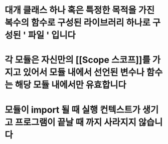 
# 대개 클래스 하나 혹은 특정한 목적을 가진 복수의 함수로 구성된 라이브러리 하나로 구성된 '  파일 ' 입니다

# 각 모듈은 자신만의 [[Scope 스코프]]를 가지고 있어서 모듈 내에서 선언된 변수나 함수는 해당 모듈 내에서만 유효합니다

# 모듈이 import 될 때 실행 컨텍스트가 생기고 프로그램이 끝날 때 까지 사라지지 않습니다